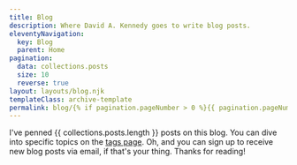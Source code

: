 ```yaml
---
title: Blog
description: Where David A. Kennedy goes to write blog posts.
eleventyNavigation:
  key: Blog
  parent: Home
pagination:
  data: collections.posts
  size: 10
  reverse: true
layout: layouts/blog.njk
templateClass: archive-template
permalink: blog/{% if pagination.pageNumber > 0 %}{{ pagination.pageNumber }}/{% endif %}index.html
---
```


I've penned {{ collections.posts.length }} posts on this blog. You can dive into specific topics on the <a href="{{ '/tags/' | url }}">tags page</a>. Oh, and you can sign up to receive new blog posts via email, if that's your thing. Thanks for reading!
